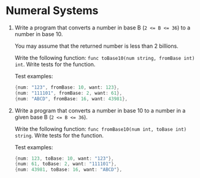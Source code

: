 # Numeral Systems

1. Write a program that converts a number in base B (`2 <= B <= 36`) to a number in base 10.

   You may assume that the returned number is less than 2 billions.
   
   Write the following function: `func toBase10(num string, fromBase int) int`. Write tests for the function.

   Test examples:
 
   ```go
   {num: "123", fromBase: 10, want: 123},
   {num: "111101", fromBase: 2, want: 61},
   {num: "ABCD", fromBase: 16, want: 43981},
   ```

2. Write a program that converts a number in base 10 to a number in a given base B (`2 <= B <= 36`).

   Write the following function: `func fromBase10(num int, toBase int) string`. Write tests for the function.
   
      Test examples:
 
   ```go
   {num: 123, toBase: 10, want: "123"},
   {num: 61, toBase: 2, want: "111101"},
   {num: 43981, toBase: 16, want: "ABCD"},
   ```
